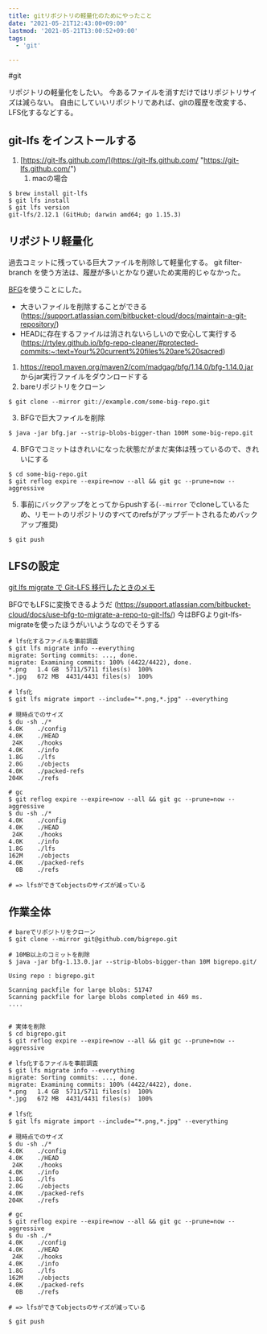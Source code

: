 ```yaml
---
title: gitリポジトリの軽量化のためにやったこと
date: "2021-05-21T12:43:00+09:00"
lastmod: '2021-05-21T13:00:52+09:00'
tags:
  - 'git'

---
```


#git

リポジトリの軽量化をしたい。
今あるファイルを消すだけではリポジトリサイズは減らない。
自由にしていいリポジトリであれば、gitの履歴を改変する、LFS化するなどする。

## git-lfs をインストールする

1.  [https://git-lfs.github.com/](https://git-lfs.github.com/ "https://git-lfs.github.com/")
    1.  macの場合

```shell
$ brew install git-lfs
$ git lfs install 
$ git lfs version 
git-lfs/2.12.1 (GitHub; darwin amd64; go 1.15.3)
```

## リポジトリ軽量化

過去コミットに残っている巨大ファイルを削除して軽量化する。
git filter-branch を使う方法は、履歴が多いとかなり遅いため実用的じゃなかった。

[BFG](https://rtyley.github.io/bfg-repo-cleaner/)を使うことにした。

-   大きいファイルを削除することができる (<https://support.atlassian.com/bitbucket-cloud/docs/maintain-a-git-repository/>)
-   HEADに存在するファイルは消されないらしいので安心して実行する (<https://rtyley.github.io/bfg-repo-cleaner/#protected-commits:~:text=Your%20current%20files%20are%20sacred>)

1.  <https://repo1.maven.org/maven2/com/madgag/bfg/1.14.0/bfg-1.14.0.jar> からjar実行ファイルをダウンロードする
2.  bareリポジトリをクローン

```shell
$ git clone --mirror git://example.com/some-big-repo.git
```

3.  BFGで巨大ファイルを削除

```shell
$ java -jar bfg.jar --strip-blobs-bigger-than 100M some-big-repo.git
```

4.  BFGでコミットはきれいになった状態だがまだ実体は残っているので、きれいにする

```shell
$ cd some-big-repo.git
$ git reflog expire --expire=now --all && git gc --prune=now --aggressive
```

5.  事前にバックアップをとってからpushする(`--mirror` でcloneしているため、リモートのリポジトリのすべてのrefsがアップデートされるためバックアップ推奨)

```shell
$ git push
```

## LFSの設定

[git lfs migrate で Git-LFS 移行したときのメモ](https://nanmo.hateblo.jp/entry/2019/08/31/120008)

BFGでもLFSに変換できるようだ (<https://support.atlassian.com/bitbucket-cloud/docs/use-bfg-to-migrate-a-repo-to-git-lfs/>)
今はBFGよりgit-lfs-migrateを使ったほうがいいようなのでそうする

```shell
# lfs化するファイルを事前調査
$ git lfs migrate info --everything
migrate: Sorting commits: ..., done.
migrate: Examining commits: 100% (4422/4422), done.
*.png 	1.4 GB	5711/5711 files(s)	100%
*.jpg 	672 MB	4431/4431 files(s)	100%

# lfs化
$ git lfs migrate import --include="*.png,*.jpg" --everything

# 現時点でのサイズ
$ du -sh ./*
4.0K	./config
4.0K	./HEAD
 24K	./hooks
4.0K	./info
1.8G	./lfs
2.0G	./objects
4.0K	./packed-refs
204K	./refs

# gc
$ git reflog expire --expire=now --all && git gc --prune=now --aggressive
$ du -sh ./*
4.0K	./config
4.0K	./HEAD
 24K	./hooks
4.0K	./info
1.8G	./lfs
162M	./objects
4.0K	./packed-refs
  0B	./refs

# => lfsができてobjectsのサイズが減っている
```

## 作業全体

```shell
# bareでリポジトリをクローン
$ git clone --mirror git@github.com/bigrepo.git

# 10MB以上のコミットを削除
$ java -jar bfg-1.13.0.jar --strip-blobs-bigger-than 10M bigrepo.git/

Using repo : bigrepo.git

Scanning packfile for large blobs: 51747
Scanning packfile for large blobs completed in 469 ms.
....


# 実体を削除
$ cd bigrepo.git
$ git reflog expire --expire=now --all && git gc --prune=now --aggressive

# lfs化するファイルを事前調査
$ git lfs migrate info --everything
migrate: Sorting commits: ..., done.
migrate: Examining commits: 100% (4422/4422), done.
*.png 	1.4 GB	5711/5711 files(s)	100%
*.jpg 	672 MB	4431/4431 files(s)	100%

# lfs化
$ git lfs migrate import --include="*.png,*.jpg" --everything

# 現時点でのサイズ
$ du -sh ./*
4.0K	./config
4.0K	./HEAD
 24K	./hooks
4.0K	./info
1.8G	./lfs
2.0G	./objects
4.0K	./packed-refs
204K	./refs

# gc
$ git reflog expire --expire=now --all && git gc --prune=now --aggressive
$ du -sh ./*
4.0K	./config
4.0K	./HEAD
 24K	./hooks
4.0K	./info
1.8G	./lfs
162M	./objects
4.0K	./packed-refs
  0B	./refs

# => lfsができてobjectsのサイズが減っている

$ git push


```

